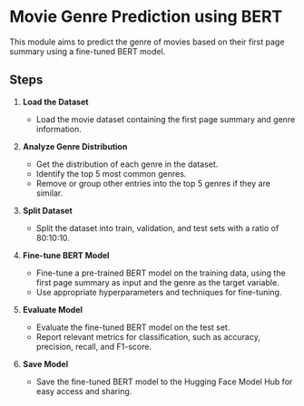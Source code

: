 # Movie Genre Prediction using BERT

This module aims to predict the genre of movies based on their first page summary using a fine-tuned BERT model.

## Steps

1. **Load the Dataset**
   - Load the movie dataset containing the first page summary and genre information.

2. **Analyze Genre Distribution**
   - Get the distribution of each genre in the dataset.
   - Identify the top 5 most common genres.
   - Remove or group other entries into the top 5 genres if they are similar.
   
4. **Split Dataset**
   - Split the dataset into train, validation, and test sets with a ratio of 80:10:10.

5. **Fine-tune BERT Model**
   - Fine-tune a pre-trained BERT model on the training data, using the first page summary as input and the genre as the target variable.
   - Use appropriate hyperparameters and techniques for fine-tuning.

6. **Evaluate Model**
   - Evaluate the fine-tuned BERT model on the test set.
   - Report relevant metrics for classification, such as accuracy, precision, recall, and F1-score.

7. **Save Model**
   - Save the fine-tuned BERT model to the Hugging Face Model Hub for easy access and sharing.

